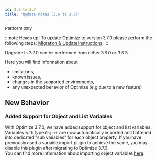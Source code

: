 ```yaml
---
id: 3.6-to-3.7
title: "Update notes (3.6 to 3.7)"
---
```


<span class="badge badge--platform">Platform only</span>


:::note Heads up!
To update Optimize to version 3.7.0 please perform the following steps: [Migration & Update Instructions](./instructions.md).
:::

Upgrade to 3.7.0 can be performed from either 3.6.0 or 3.6.3

Here you will find information about:

* limitations,
* known issues,
* changes in the supported environments,
* any unexpected behavior of Optimize (e.g due to a new feature)

## New Behavior

### Added Support for Object and List Variables
With Optimize 3.7.0, we have added support for object and list variables. Variables with type `Object` are now automatically imported and flattened into dedicated "sub variables" for each object property. If you have previously used a variable import plugin to achieve the same, you may disable this plugin after migrating to Optimize 3.7.0.  
You can find more information about importing object variables [here](../../setup/object-variables).